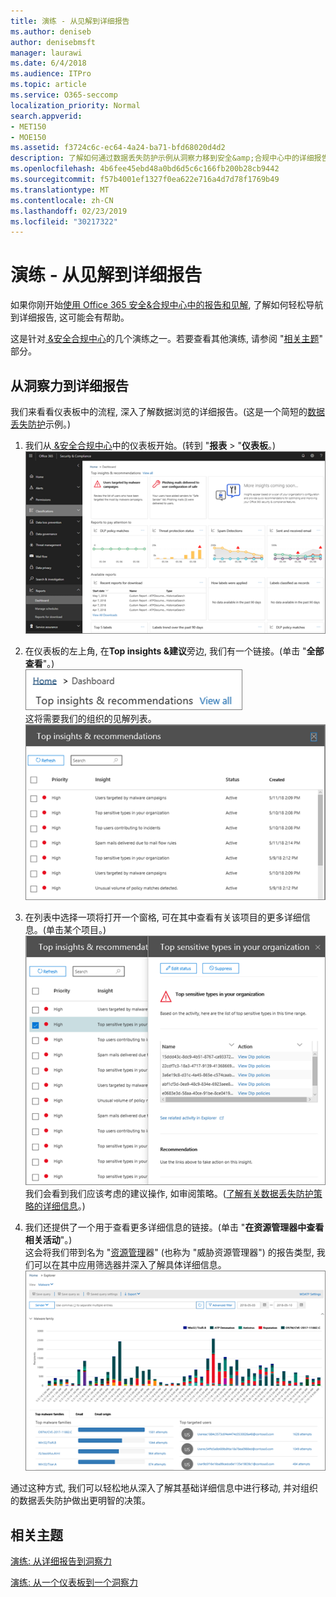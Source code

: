 ```yaml
---
title: 演练 - 从见解到详细报告
ms.author: deniseb
author: denisebmsft
manager: laurawi
ms.date: 6/4/2018
ms.audience: ITPro
ms.topic: article
ms.service: O365-seccomp
localization_priority: Normal
search.appverid:
- MET150
- MOE150
ms.assetid: f3724c6c-ec64-4a24-ba71-bfd68020d4d2
description: 了解如何通过数据丢失防护示例从洞察力移到安全&amp;合规中心中的详细报告。
ms.openlocfilehash: 4b6fee45ebd48a0bd6d5c6c166fb200b28cb9442
ms.sourcegitcommit: f57b4001ef1327f0ea622e716a4d7d78f1769b49
ms.translationtype: MT
ms.contentlocale: zh-CN
ms.lasthandoff: 02/23/2019
ms.locfileid: "30217322"
---
```

# <a name="walkthrough---from-an-insight-to-a-detailed-report"></a>演练 - 从见解到详细报告

如果你刚开始[使用 Office 365 安全&amp;合规中心中的报告和见解](reports-and-insights-in-security-and-compliance.md), 了解如何轻松导航到详细报告, 这可能会有帮助。 
  
这是针对[ &amp;安全合规中心](https://protection.office.com)的几个演练之一。若要查看其他演练, 请参阅 "[相关主题](#related-topics)" 部分。 
  
## <a name="from-an-insight-to-a-detailed-report"></a>从洞察力到详细报告

我们来看看仪表板中的流程, 深入了解数据浏览的详细报告。(这是一个简短的[数据丢失防护](data-loss-prevention-policies.md)示例。) 
  
1. 我们从[ &amp;安全合规中心](https://protection.office.com)中的仪表板开始。(转到 "**报表** \> "**仪表板**。)<br/>![在 "安全&amp;合规性中心" 中\> , 选择 "报告" 仪表板](media/2a668c3d-3fa3-4e37-8149-46989b33ae8c.png)
  
2. 在仪表板的左上角, 在**Top insights &amp;建议**旁边, 我们有一个链接。(单击 "**全部查看**"。)<br/>![在安全&amp;合规性中心中, 选择\> "报告" 仪表板以查看你的热门见解](media/9bb64e11-494f-40a4-ab3d-8d3c7789f300.png)<br/>这将需要我们的组织的见解列表。<br/>![在安全&amp;合规性中心中, 可以查看列表中的所有见解](media/1289af77-bf5a-444a-97a1-03d8a83f75a9.png)
  
3. 在列表中选择一项将打开一个窗格, 可在其中查看有关该项目的更多详细信息。(单击某个项目。)<br/>![选定洞察力的详细信息](media/dcbb389f-23b0-4031-b789-4a49068af85a.png)<br/>我们会看到我们应该考虑的建议操作, 如审阅策略。([了解有关数据丢失防护策略的详细信息](data-loss-prevention-policies.md)。)
    
4. 我们还提供了一个用于查看更多详细信息的链接。(单击 "**在资源管理器中查看相关活动**"。)<br/>这会将我们带到名为 "[资源管理](use-explorer-in-security-and-compliance.md)器" (也称为 "威胁资源管理器") 的报告类型, 我们可以在其中应用筛选器并深入了解具体详细信息。<br/>![包含有关选定洞察力的更多详细信息的资源管理器视图](media/3ad15b15-7158-44b7-beda-013351bd868e.png)
  
通过这种方式, 我们可以轻松地从深入了解其基础详细信息中进行移动, 并对组织的数据丢失防护做出更明智的决策。
  
## <a name="related-topics"></a>相关主题

[演练: 从详细报告到洞察力](from-a-detailed-report-to-an-insight.md)
  
[演练: 从一个仪表板到一个洞察力](from-a-dashboard-to-an-insight.md)
  

